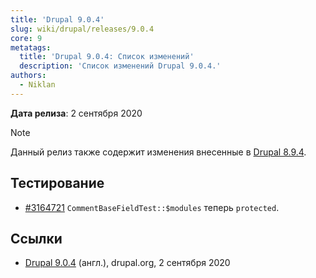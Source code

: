 ```yaml
---
title: 'Drupal 9.0.4'
slug: wiki/drupal/releases/9.0.4
core: 9
metatags:
  title: 'Drupal 9.0.4: Список изменений'
  description: 'Список изменений Drupal 9.0.4.'
authors:
  - Niklan
---
```


**Дата релиза**: 2 сентября 2020

> [!NOTE]
> Данный релиз также содержит изменения внесенные в [Drupal 8.9.4](../../../8/8.9.x/8.9.4/index.md).

## Тестирование

- [#3164721](https://www.drupal.org/project/drupal/issues/3164721) `CommentBaseFieldTest::$modules` теперь `protected`.

## Ссылки

- [Drupal 9.0.4](https://www.drupal.org/project/drupal/releases/9.0.4) (англ.), drupal.org, 2 сентября 2020